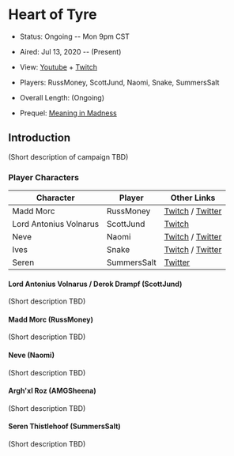# Heart of Tyre

* Status: Ongoing -- Mon 9pm CST
* Aired: Jul 13, 2020	-- (Present)
* View: [Youtube](https://www.youtube.com/watch?v=pODto9SrfD0&list=PLfASEnzB7i1arpLTX5H-YcqrQR0XJ5ZiQ) + [Twitch](https://www.twitch.tv/collections/TtWTEHiKIRb9qw)
* Players: RussMoney, ScottJund, Naomi, Snake, SummersSalt
* Overall Length: (Ongoing)

* Prequel: [Meaning in Madness](../18%20-%20Meaning%20in%20Madness)

## Introduction

(Short description of campaign TBD)

### Player Characters

|**Character**| **Player**|**Other Links**|
| ------ | ------ | ------ |
|Madd Morc| RussMoney|[Twitch](https://www.twitch.tv/russ_money) / [Twitter](https://twitter.com/Russ_Money)|
|Lord Antonius Volnarus| ScottJund |[Twitch](https://www.twitch.tv/scottjund)|
|Neve| Naomi|[Twitch](https://www.twitch.tv/naomi) / [Twitter](https://twitter.com/NaomiOop)|
|Ives| Snake |[Twitch](https://www.twitch.tv/snake) / [Twitter](https://twitter.com/msf_actual)|
|Seren| SummersSalt |[Twitter](https://twitter.com/SummersSalt)|

#### Lord Antonius Volnarus / Derok Drampf (ScottJund)

(Short description TBD)

#### Madd Morc (RussMoney)

(Short description TBD)

#### Neve (Naomi)

(Short description TBD)

#### Argh'xl Roz (AMGSheena)

(Short description TBD)

#### Seren Thistlehoof (SummersSalt)

(Short description TBD)
